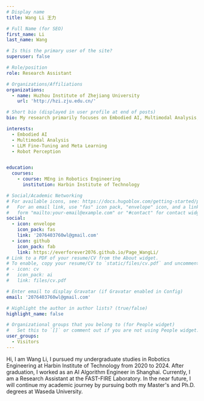 ```yaml
---
# Display name
title: Wang Li 王力

# Full Name (for SEO)
first_name: Li
last_name: Wang

# Is this the primary user of the site?
superuser: false

# Role/position
role: Research Assistant

# Organizations/Affiliations
organizations:
  - name: Huzhou Institute of Zhejiang University
    url: 'http://hzi.zju.edu.cn/'

# Short bio (displayed in user profile at end of posts)
bio: My research primarily focuses on Embodied AI, Multimodal Analysis, Meta Learning and Fine-Tuning of Large Language Models.

interests:
  - Embodied AI
  - Multimodal Analysis
  - LLM Fine-Tuning and Meta Learning
  - Robot Perception


education:
  courses:
    - course: MEng in Robotics Engineering
      institution: Harbin Institute of Technology

# Social/Academic Networking
# For available icons, see: https://docs.hugoblox.com/getting-started/page-builder/#icons
#   For an email link, use "fas" icon pack, "envelope" icon, and a link in the
#   form "mailto:your-email@example.com" or "#contact" for contact widget.
social:
  - icon: envelope
    icon_pack: fas
    link: '2076403760wl@gmail.com'
  - icon: github
    icon_pack: fab
    link: https://everforever2076.github.io/Page_WangLi/
# Link to a PDF of your resume/CV from the About widget.
# To enable, copy your resume/CV to `static/files/cv.pdf` and uncomment the lines below.
# - icon: cv
#   icon_pack: ai
#   link: files/cv.pdf

# Enter email to display Gravatar (if Gravatar enabled in Config)
email: '2076403760wl@gmail.com'

# Highlight the author in author lists? (true/false)
highlight_name: false

# Organizational groups that you belong to (for People widget)
#   Set this to `[]` or comment out if you are not using People widget.
user_groups:
  - Visitors
---
```


Hi, I am Wang Li, I pursued my undergraduate studies in Robotics Engineering at Harbin Institute of Technology from 2020 to 2024. After graduation, I worked as an AI Algorithm Engineer in Shanghai. Currently, I am a Research Assistant at the FAST-FIRE Laboratory. In the near future, I will continue my academic journey by pursuing both my Master's and Ph.D. degrees at Waseda University.
